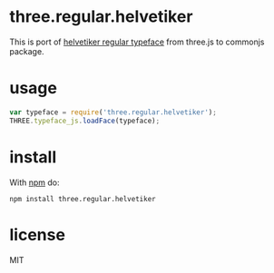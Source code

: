 # three.regular.helvetiker

This is port of [helvetiker regular typeface](https://github.com/mrdoob/three.js/blob/master/examples/fonts/helvetiker_regular.typeface.js) from three.js
to commonjs package.

# usage

``` js
var typeface = require('three.regular.helvetiker');
THREE.typeface_js.loadFace(typeface);
```

# install

With [npm](https://npmjs.org) do:

```
npm install three.regular.helvetiker
```

# license

MIT
